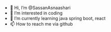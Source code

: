 - 👋 Hi, I’m @SassanAsnaashari
- 👀 I’m interested in coding
- 🌱 I’m currently learning java spring boot, react
- 📫 How to reach me via github

<!---
SassanAsnaashari/SassanAsnaashari is a ✨ special ✨ repository because its `README.md` (this file) appears on your GitHub profile.
You can click the Preview link to take a look at your changes.
--->
